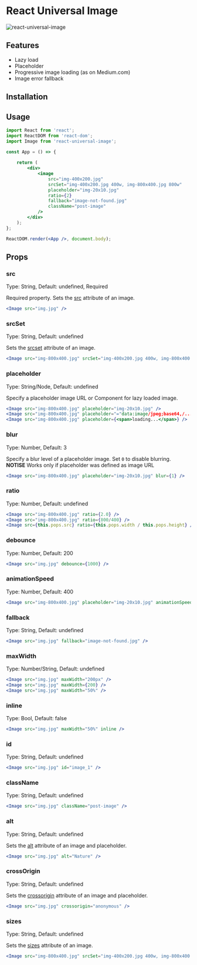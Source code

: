 # React Universal Image

![react-universal-image](https://cloud.githubusercontent.com/assets/11991783/17969114/bcd02ec6-6ad0-11e6-8dd4-34aa410863c2.gif)

## Features
* Lazy load
* Placeholder
* Progressive image loading (as on Medium.com) 
* Image error fallback


## Installation

## Usage
```jsx
import React from 'react';
import ReactDOM from 'react-dom';
import Image from 'react-universal-image';

const App = () => {
    
    return (
        <div>
            <image
                src="img-400x200.jpg"
                srcSet="img-400x200.jpg 400w, img-800x400.jpg 800w"
                placeholder="img-20x10.jpg"
                ratio={2}
                fallback="image-not-found.jpg"
                className="post-image"
            />
        </div>
    );
};

ReactDOM.render(<App />, document.body);
```

## Props

### src
Type: String, Default: undefined, Required

Required property. Sets the [src](https://developer.mozilla.org/en-US/docs/Web/HTML/Element/img#attr-src) attribute of an image. 

```jsx
<Image src="img.jpg" />
```

### srcSet
Type: String, Default: undefined

Sets the [srcset](https://developer.mozilla.org/en-US/docs/Web/HTML/Element/img#attr-srcset) attribute of an image. 

```jsx
<Image src="img-800x400.jpg" srcSet="img-400x200.jpg 400w, img-800x400.jpg 800w" />
```

### placeholder
Type: String/Node, Default: undefined

Specify a placeholder image URL or Component for lazy loaded image.

```jsx
<Image src="img-800x400.jpg" placeholder="img-20x10.jpg" />
<Image src="img-800x400.jpg" placeholder="="data:image/jpeg;base64,/..." />
<Image src="img-800x400.jpg" placeholder={<span>loading...</span>} />
```

### blur
Type: Number, Default: 3

Specify a blur level of a placeholder image. Set `0` to disable blurring.   
**NOTISE** Works only if placeholder was defined as image URL

```jsx
<Image src="img-800x400.jpg" placeholder="img-20x10.jpg" blur={1} />
```

### ratio
Type: Number, Default: undefined

```jsx
<Image src="img-800x400.jpg" ratio={2.0} />
<Image src="img-800x400.jpg" ratio={800/400} />
<Image src={this.pops.src} ratio={this.pops.width / this.pops.height} />
```

### debounce
Type: Number, Default: 200

```jsx
<Image src="img.jpg" debounce={1000} />
```

### animationSpeed
Type: Number, Default: 400

```jsx
<Image src="img-800x400.jpg" placeholder="img-20x10.jpg" animationSpeed={800} />
```

### fallback
Type: String, Default: undefined

```jsx
<Image src="img.jpg" fallback="image-not-found.jpg" />
```

### maxWidth
Type: Number/String, Default: undefined

```jsx
<Image src="img.jpg" maxWidth="200px" />
<Image src="img.jpg" maxWidth={200} />
<Image src="img.jpg" maxWidth="50%" />
```

### inline
Type: Bool, Default: false

```jsx
<Image src="img.jpg" maxWidth="50%" inline />
```

### id
Type: String, Default: undefined

```jsx
<Image src="img.jpg" id="image_1" />
```

### className
Type: String, Default: undefined

```jsx
<Image src="img.jpg" className="post-image" />
```

### alt
Type: String, Default: undefined

Sets the [alt](https://developer.mozilla.org/en-US/docs/Web/HTML/Element/img#attr-alt) attribute of an image and placeholder. 

```jsx
<Image src="img.jpg" alt="Nature" />
```


### crossOrigin
Type: String, Default: undefined

Sets the [crossorigin](https://developer.mozilla.org/en-US/docs/Web/HTML/Element/img#attr-crossorigin) attribute of an image and placeholder. 

```jsx
<Image src="img.jpg" crossorigin="anonymous" />
```

### sizes
Type: String, Default: undefined

Sets the [sizes](https://developer.mozilla.org/en-US/docs/Web/HTML/Element/img#attr-sizes) attribute of an image. 

```jsx
<Image src="img-800x400.jpg" srcSet="img-400x200.jpg 400w, img-800x400.jpg 800w" sizes="(max-width: 800px) 100vw, 800px" />
```





